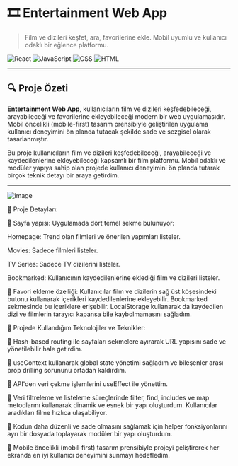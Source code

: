 # 🎞️ Entertainment Web App

> Film ve dizileri keşfet, ara, favorilerine ekle. Mobil uyumlu ve kullanıcı odaklı bir eğlence platformu.

![React](https://img.shields.io/badge/React-20232A?style=for-the-badge&logo=react)
![JavaScript](https://img.shields.io/badge/JavaScript-F7DF1E?style=for-the-badge&logo=javascript)
![CSS](https://img.shields.io/badge/CSS-1572B6?style=for-the-badge&logo=css3)
![HTML](https://img.shields.io/badge/HTML5-E34F26?style=for-the-badge&logo=html5)

---

## 🔍 Proje Özeti

**Entertainment Web App**, kullanıcıların film ve dizileri keşfedebileceği, arayabileceği ve favorilerine ekleyebileceği modern bir web uygulamasıdır. Mobil öncelikli (mobile-first) tasarım prensibiyle geliştirilen uygulama kullanıcı deneyimini ön planda tutacak şekilde sade ve sezgisel olarak tasarlanmıştır.

Bu proje kullanıcıların film ve dizileri keşfedebileceği, arayabileceği ve kaydedilenlerine ekleyebileceği kapsamlı bir film platformu. Mobil odaklı ve modüler yapıya sahip olan projede kullanıcı deneyimini ön planda tutarak birçok teknik detayı bir araya getirdim.

---

![image](https://github.com/user-attachments/assets/5fb8ae68-cabf-478f-b40d-de570896aff6)

📂 Proje Detayları:

🔹 Sayfa yapısı: Uygulamada dört temel sekme bulunuyor:

Homepage: Trend olan filmleri ve önerilen yapımları listeler.

Movies: Sadece filmleri listeler.

TV Series: Sadece TV dizilerini listeler.

Bookmarked: Kullanıcının kaydedilenlerine eklediği film ve dizileri listeler.

🔹 Favori ekleme özelliği: Kullanıcılar film ve dizilerin sağ üst köşesindeki butonu kullanarak içerikleri kaydedilenlerine ekleyebilir. Bookmarked sekmesinde bu içeriklere erişebilir. LocalStorage kullanarak da kaydedilen dizi ve filmlerin tarayıcı kapansa bile kaybolmamasını sağladım.

📂 Projede Kullandığım Teknolojiler ve Teknikler:

🔹 Hash-based routing ile sayfaları sekmelere ayırarak URL yapısını sade ve yönetilebilir hale getirdim.

🔹 useContext kullanarak global state yönetimi sağladım ve bileşenler arası prop drilling sorununu ortadan kaldırdım.

🔹 API'den veri çekme işlemlerini useEffect ile yönettim.

🔹 Veri filtreleme ve listeleme süreçlerinde filter, find, includes ve map metodlarını kullanarak dinamik ve esnek bir yapı oluşturdum. Kullanıcılar aradıkları filme hızlıca ulaşabiliyor.

🔹 Kodun daha düzenli ve sade olmasını sağlamak için helper fonksiyonlarını ayrı bir dosyada toplayarak modüler bir yapı oluşturdum.

🔹 Mobile öncelikli (mobil-first) tasarım prensibiyle projeyi geliştirerek her ekranda en iyi kullanıcı deneyimini sunmayı hedefledim.
